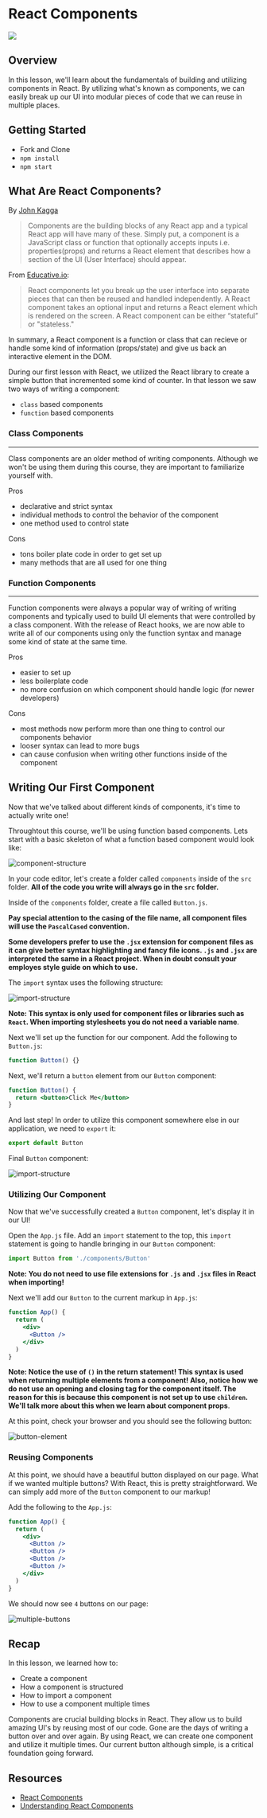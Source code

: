 # React Components

![](https://bs-uploads.toptal.io/blackfish-uploads/blog/article/content/cover_image_file/cover_image/16967/cover-0322-how-react-components-make-ui-testing-easy-Waldek_Newsletter-b1f3c0ca0ff823b504d7c8fa84a3b6c2.png)

## Overview

In this lesson, we'll learn about the fundamentals of building and utilizing components in React. By utilizing what's known as components, we can easily break up our UI into modular pieces of code that we can reuse in multiple places.

## Getting Started

- Fork and Clone
- `npm install`
- `npm start`

## What Are React Components?

By [John Kagga](https://medium.com/the-andela-way/understanding-react-components-37f841c1f3bb)

> Components are the building blocks of any React app and a typical React app will have many of these. Simply put, a component is a JavaScript class or function that optionally accepts inputs i.e. properties(props) and returns a React element that describes how a section of the UI (User Interface) should appear.

From [Educative.io](https://www.educative.io/edpresso/what-is-a-react-component):

> React components let you break up the user interface into separate pieces that can then be reused and handled independently.
> A React component takes an optional input and returns a React element which is rendered on the screen.
> A React component can be either “stateful” or "stateless."

In summary, a React component is a function or class that can recieve or handle some kind of information (props/state) and give us back an interactive element in the DOM.

During our first lesson with React, we utilized the React library to create a simple button that incremented some kind of counter. In that lesson we saw two ways of writing a component:

- `class` based components
- `function` based components

### Class Components

---

Class components are an older method of writing components. Although we won't be using them during this course, they are important to familiarize yourself with.

Pros

- declarative and strict syntax
- individual methods to control the behavior of the component
- one method used to control state

Cons

- tons boiler plate code in order to get set up
- many methods that are all used for one thing

### Function Components

---

Function components were always a popular way of writing of writing components and typically used to build UI elements that were controlled by a class component. With the release of React hooks, we are now able to write all of our components using only the function syntax and manage some kind of state at the same time.

Pros

- easier to set up
- less boilerplate code
- no more confusion on which component should handle logic (for newer developers)

Cons

- most methods now perform more than one thing to control our components behavior
- looser syntax can lead to more bugs
- can cause confusion when writing other functions inside of the component

## Writing Our First Component

Now that we've talked about different kinds of components, it's time to actually write one!

Throughtout this course, we'll be using function based components. Lets start with a basic skeleton of what a function based component would look like:

![component-structure](images/component-structure.png)

In your code editor, let's create a folder called `components` inside of the `src` folder. **All of the code you write will always go in the `src` folder.**

Inside of the `components` folder, create a file called `Button.js`.

**Pay special attention to the casing of the file name, all component files will use the `PascalCased` convention.**

**Some developers prefer to use the `.jsx` extension for component files as it can give better syntax highlighting and fancy file icons. `.js` and `.jsx` are interpreted the same in a React project. When in doubt consult your employes style guide on which to use.**


The `import` syntax uses the following structure:

![import-structure](images/import-structure.png)

**Note: This syntax is only used for component files or libraries such as `React`. When importing stylesheets you do not need a variable name**.

Next we'll set up the function for our component. Add the following to `Button.js`:

```js
function Button() {}
```

Next, we'll return a `button` element from our `Button` component:

```jsx
function Button() {
  return <button>Click Me</button>
}
```

And last step! In order to utilize this component somewhere else in our application, we need to `export` it:

```js
export default Button
```

Final `Button` component:

![import-structure](images/button-component.png)


### Utilizing Our Component

Now that we've successfully created a `Button` component, let's display it in our UI!

Open the `App.js` file. Add an `import` statement to the top, this `import` statement is going to handle bringing in our `Button` component:

```js
import Button from './components/Button'
```

**Note: You do not need to use file extensions for `.js` and `.jsx` files in React when importing!**

Next we'll add our `Button` to the current markup in `App.js`:

```jsx
function App() {
  return (
    <div>
      <Button />
    </div>
  )
}
```

**Note: Notice the use of `()` in the return statement! This syntax is used when returning multiple elements from a component! Also, notice how we do not use an opening and closing tag for the component itself. The reason for this is because this component is not set up to use `children`. We'll talk more about this when we learn about component props**.

At this point, check your browser and you should see the following button:

![button-element](images/button-element.png)

### Reusing Components

At this point, we should have a beautiful button displayed on our page. What if we wanted multiple buttons? With React, this is pretty straightforward. We can simply add more of the `Button` component to our markup!

Add the following to the `App.js`:

```jsx
function App() {
  return (
    <div>
      <Button />
      <Button />
      <Button />
      <Button />
    </div>
  )
}
```

We should now see `4` buttons on our page:

![multiple-buttons](images/multiple-buttons.png)

## Recap

In this lesson, we learned how to:

- Create a component
- How a component is structured
- How to import a component
- How to use a component multiple times

Components are crucial building blocks in React. They allow us to build amazing UI's by reusing most of our code. Gone are the days of writing a button over and over again. By using React, we can create one component and utilize it multiple times. Our current button although simple, is a critical foundation going forward.

## Resources

- [React Components](https://reactjs.org/docs/components-and-props.html)
- [Understanding React Components](https://medium.com/the-andela-way/understanding-react-components-37f841c1f3bb)
